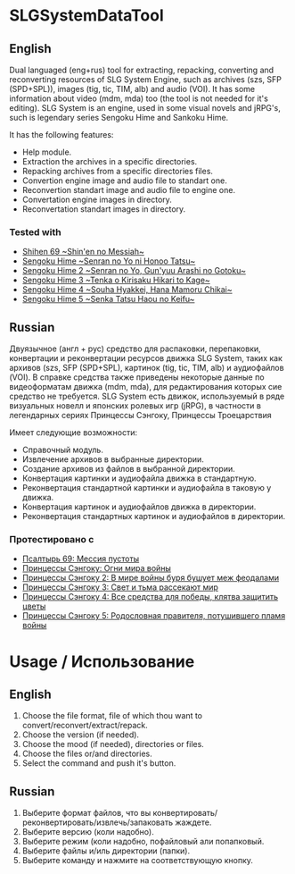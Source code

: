 # SLGSystemDataTool
## English
Dual languaged (eng+rus) tool for extracting, repacking, converting and reconverting resources of SLG System Engine, such as archives (szs, SFP (SPD+SPL)), images (tig, tic, TIM, alb) and audio (VOI). It has some information about video (mdm, mda) too (the tool is not needed for it's editing). SLG System is an engine, used in some visual novels and jRPG's, such is legendary series Sengoku Hime and Sankoku Hime.

It has the following features:
- Help module.
- Extraction the archives in a specific directories.
- Repacking archives from a specific directories files.
- Convertion engine image and audio file to standart one.
- Reconvertion standart image and audio file to engine one.
- Convertation engine images in directory.
- Reconvertation standart images in directory.

### Tested with
- [Shihen 69 \~Shin'en no Messiah\~](https://vndb.org/v1117)
- [Sengoku Hime \~Senran no Yo ni Honoo Tatsu\~](https://vndb.org/v1120)
- [Sengoku Hime 2 \~Senran no Yo, Gun'yuu Arashi no Gotoku\~](https://vndb.org/v3071)
- [Sengoku Hime 3 \~Tenka o Kirisaku Hikari to Kage\~](https://vndb.org/v6763)
- [Sengoku Hime 4 \~Souha Hyakkei, Hana Mamoru Chikai\~](https://vndb.org/v11237)
- [Sengoku Hime 5 \~Senka Tatsu Haou no Keifu\~](https://vndb.org/v13636)

## Russian
Двуязычное (англ + рус) средство для распаковки, перепаковки, конвертации и реконвертации ресурсов движка SLG System, таких как архивов (szs, SFP (SPD+SPL), картинок (tig, tic, TIM, alb) и аудиофайлов (VOI). В справке средства также приведены некоторые данные по видеоформатам движка (mdm, mda), для редактирования которых сие средство не требуется. SLG System есть движок, используемый в ряде визуальных новелл и японских ролевых игр (jRPG), в частности в легендарных сериях Принцессы Сэнгоку, Принцессы Троецарствия

Имеет следующие возможности:
- Справочный модуль.
- Извлечение архивов в выбранные директории.
- Создание архивов из файлов в выбранной директории.
- Конвертация картинки и аудиофайла движка в стандартную.
- Реконвертация стандартной картинки и аудиофайла в таковую у движка.
- Конвертация картинок и аудиофайлов движка в директории.
- Реконвертация стандартных картинок и аудиофайлов в директории.

### Протестировано с
- [Псалтырь 69: Мессия пустоты](https://vndb.org/v1117)
- [Принцессы Сэнгоку: Огни мира войны](https://vndb.org/v1120)
- [Принцессы Сэнгоку 2: В мире войны буря бушует меж феодалами](https://vndb.org/v3071)
- [Принцессы Сэнгоку 3: Свет и тьма рассекают мир](https://vndb.org/v6763)
- [Принцессы Сэнгоку 4: Все средства для победы, клятва защитить цветы](https://vndb.org/v11237)
- [Принцессы Сэнгоку 5: Родословная правителя, потушившего пламя войны](https://vndb.org/v13636)

# Usage / Использование
## English
1. Choose the file format, file of which thou want to convert/reconvert/extract/repack.
2. Choose the version (if needed).
3. Choose the mood (if needed), directories or files.
4. Choose the files or/and directories.
5. Select the command and push it's button.

## Russian
1. Выберите формат файлов, что вы конвертировать/реконвертировать/извлечь/запаковать жаждете.
2. Выберите версию (коли надобно).
3. Выберите режим (коли надобно, пофайловый али попапковый.
4. Выберите файлы и/иль директории (папки).
5. Выберите команду и нажмите на соответствующую кнопку.
